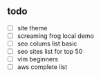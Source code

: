 ## todo

- [ ] site theme
- [ ] screaming frog local demo
- [ ] seo colums list basic
- [ ] seo sites list for top 50
- [ ] vim beginners
- [ ] aws complete list